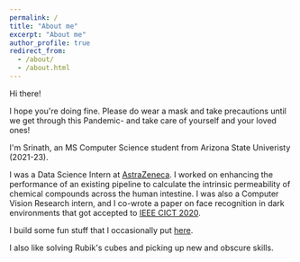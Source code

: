 ```yaml
---
permalink: /
title: "About me"
excerpt: "About me"
author_profile: true
redirect_from: 
  - /about/
  - /about.html
---
```


Hi there!

I hope you're doing fine. Please do wear a mask and take precautions until we get through this Pandemic- and take care of yourself and your loved ones!

I'm Srinath, an MS Computer Science student from Arizona State Univeristy (2021-23).

I was a Data Science Intern at [AstraZeneca](https://www.linkedin.com/company/astrazeneca/). I worked on enhancing the performance of an existing pipeline to calculate the intrinsic permeability of chemical compounds across the human intestine. I was also a Computer Vision Research intern, and I co-wrote a paper on face recognition in dark environments that got accepted to [IEEE CICT 2020](https://ieeexplore.ieee.org/document/9312106). 

I build some fun stuff that I occasionally put [here](https://srinathvrao.github.io/year-archive/).

I also like solving Rubik's cubes and picking up new and obscure skills.

